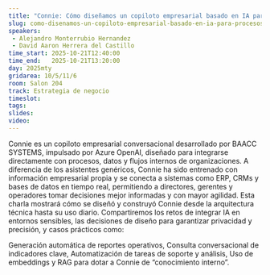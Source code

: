 ```yaml
---
title: "Connie: Cómo diseñamos un copiloto empresarial basado en IA para procesos internos y decisiones estratégicas"
slug: como-disenamos-un-copiloto-empresarial-basado-en-ia-para-procesos-internos-y-decisiones-estrategicas
speakers:
 - Alejandro Monterrubio Hernandez
 - David Aaron Herrera del Castillo
time_start: 2025-10-21T12:40:00
time_end:   2025-10-21T13:20:00
day: 2025mty
gridarea: 10/5/11/6
room: Salon 204
track: Estrategia de negocio
timeslot: 
tags:
slides: 
video: 
---
```


Connie es un copiloto empresarial conversacional desarrollado por BAACC SYSTEMS, impulsado por Azure OpenAI, diseñado para integrarse directamente con procesos, datos y flujos internos de organizaciones. A diferencia de los asistentes genéricos, Connie ha sido entrenado con información empresarial propia y se conecta a sistemas como ERP, CRMs y bases de datos en tiempo real, permitiendo a directores, gerentes y operadores tomar decisiones mejor informadas y con mayor agilidad. Esta charla mostrará cómo se diseñó y construyó Connie desde la arquitectura técnica hasta su uso diario. Compartiremos los retos de integrar IA en entornos sensibles, las decisiones de diseño para garantizar privacidad y precisión, y casos prácticos como:

Generación automática de reportes operativos, Consulta conversacional de indicadores clave, 
Automatización de tareas de soporte y análisis, Uso de embeddings y RAG para dotar a Connie de “conocimiento interno”.